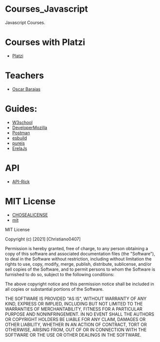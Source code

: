 # Courses_Javascript
Javascript Courses. 

# Courses with Platzi 
- [Platzi](https://platzi.com/home)

# Teachers
- [Oscar Barajas](https://arepa.dev/)

# Guides:
- [W3school](https://www.w3schools.com/xml/ajax_xmlhttprequest_response.asp)
- [DeveloperMozilla](https://developer.mozilla.org/es/docs/Web/HTTP/Methods)
- [Postman](https://www.postman.com/)
- [esbuild](https://esbuild.github.io/)
- [purejs](https://pure-js.com/)
- [ErelaJs](https://solaris.codes/projects/erelajs/docs/gettingstarted.html)

# API 
- [API-Rick](https://rickandmortyapi.com/documentation)
# MIT License

- [CHOSEALICENSE](https://choosealicense.com/)
- [mit](https://choosealicense.com/licenses/mit/)

MIT License

Copyright (c) [2021] [Christiano0407]

Permission is hereby granted, free of charge, to any person obtaining a copy of this software and associated documentation files (the "Software"), to deal in the Software without restriction, including without limitation the rights to use, copy, modify, merge, publish, distribute, sublicense, and/or sell copies of the Software, and to permit persons to whom the Software is furnished to do so, subject to the following conditions:

The above copyright notice and this permission notice shall be included in all copies or substantial portions of the Software.

THE SOFTWARE IS PROVIDED "AS IS", WITHOUT WARRANTY OF ANY KIND, EXPRESS OR IMPLIED, INCLUDING BUT NOT LIMITED TO THE WARRANTIES OF MERCHANTABILITY, FITNESS FOR A PARTICULAR PURPOSE AND NONINFRINGEMENT. IN NO EVENT SHALL THE AUTHORS OR COPYRIGHT HOLDERS BE LIABLE FOR ANY CLAIM, DAMAGES OR OTHER LIABILITY, WHETHER IN AN ACTION OF CONTRACT, TORT OR OTHERWISE, ARISING FROM, OUT OF OR IN CONNECTION WITH THE SOFTWARE OR THE USE OR OTHER DEALINGS IN THE SOFTWARE.